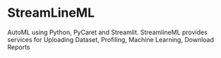 # StreamLineML
AutoML using Python, PyCaret and Streamlit. StreamlineML provides services for Uploading Dataset, Profiling, Machine Learning, Download Reports
